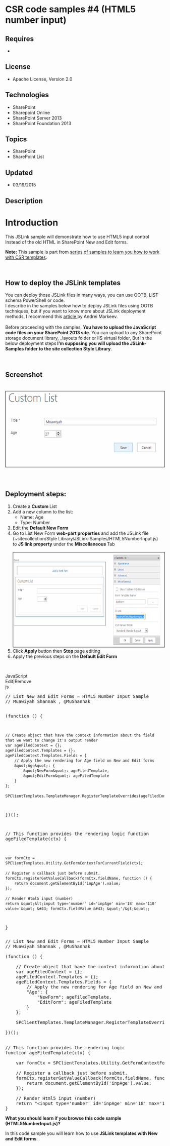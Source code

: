 # CSR code samples #4 (HTML5 number input)
## Requires
- 
## License
- Apache License, Version 2.0
## Technologies
- SharePoint
- Sharepoint Online
- SharePoint Server 2013
- SharePoint Foundation 2013
## Topics
- SharePoint
- SharePoint List
## Updated
- 03/19/2015
## Description

<h1>Introduction</h1>
<p>This JSLink sample will demonstrate&nbsp;how to use HTML5 input control Instead of the old HTML in SharePoint New and Edit forms.</p>
<p><strong>Note:</strong>&nbsp;This sample is part from&nbsp;<a href="http://code.msdn.microsoft.com/office/Client-side-rendering-JS-2ed3538a">series of samples to learn you how to work with CSR templates</a>.</p>
<p>&nbsp;</p>
<h2>How to deploy the JSLink templates</h2>
<p>You can deploy those JSLink files in many ways, you can use OOTB, LIST schema PowerShell or code.&nbsp;&nbsp;<br>
I describe in the samples&nbsp;below how to deploy JSLink files using OOTB techniques, but if you want to know more about JSLink deployment methods, I recommend this&nbsp;<a class="title" title="SharePoint 2013 Client Side Rendering: List Views" href="http://www.codeproject.com/Articles/620110/SharePoint-Client-Side-Rendering-List-Views" target="_blank">article&nbsp;</a>by
 Andrei Markeev.&nbsp;<br>
<br>
Before proceeding&nbsp;with the samples,&nbsp;<strong>You have to upload the JavaScript code files on your SharePoint 2013 site</strong>. You can upload to any SharePoint storage document library, _layouts folder or IIS virtual folder, But in the below deployment
 steps<strong>&nbsp;I&rsquo;m supposing you will upload the JSLink-Samples folder to the site collection Style Library</strong>.</p>
<p>&nbsp;</p>
<h2>Screenshot</h2>
<h1><img id="109739" src="109739-jsfield.jslink%20list%20new%20and%20edit%20forms.png" alt="JSField.JSLink List New and Edit Forms" width="563" height="239" style="border:1px solid black"></h1>
<p>&nbsp;</p>
<h2>Deployment steps:</h2>
<div></div>
<ol>
<li>Create a&nbsp;<strong>Custom&nbsp;</strong>List </li><li>Add a new column to the list:&nbsp;
<ul>
<li>Name: Age </li><li>Type: Number </li></ul>
</li><li>Edit the&nbsp;<strong>Default New Form</strong> </li><li>Go to List New Form&nbsp;<strong>web-part properties&nbsp;</strong>and add the JSLink file (~sitecollection/Style Library/JSLink-Samples/HTML5NumberInput.js) to&nbsp;<strong>JS link property</strong>&nbsp;under the&nbsp;<strong>Miscellaneous&nbsp;</strong>Tab&nbsp;<br>
<br>
<img id="109740" src="109740-list%20new%20and%20edit%20form%20(js%20link).png" alt="List New and Edit Form (JS Link)" width="643" height="299" style="border:1px solid black">
</li><li>Click&nbsp;<strong>Apply&nbsp;</strong>button then&nbsp;<strong>Stop&nbsp;</strong>page editing
</li><li>Apply the previous steps on the&nbsp;<strong>Default Edit Form</strong> </li></ol>
<p>&nbsp;</p>
<div class="scriptcode">
<div class="pluginEditHolder" pluginCommand="mceScriptCode">
<div class="title"><span>JavaScript</span></div>
<div class="pluginLinkHolder"><span class="pluginEditHolderLink">Edit</span>|<span class="pluginRemoveHolderLink">Remove</span></div>
<span class="hidden">js</span>
<pre class="hidden">// List New and Edit Forms &ndash; HTML5 Number Input Sample
// Muawiyah Shannak , @MuShannak

(function () {

    // Create object that have the context information about the field that we want to change it's output render 
    var ageFiledContext = {};
    ageFiledContext.Templates = {};
    ageFiledContext.Templates.Fields = {
        // Apply the new rendering for Age field on New and Edit forms
        &quot;Age&quot;: {
            &quot;NewForm&quot;: ageFiledTemplate,
            &quot;EditForm&quot;: ageFiledTemplate
        }
    };

    SPClientTemplates.TemplateManager.RegisterTemplateOverrides(ageFiledContext);

})();


// This function provides the rendering logic
function ageFiledTemplate(ctx) {

    var formCtx = SPClientTemplates.Utility.GetFormContextForCurrentField(ctx);

    // Register a callback just before submit.
    formCtx.registerGetValueCallback(formCtx.fieldName, function () {
        return document.getElementById('inpAge').value;
    });

    // Render Html5 input (number)
    return &quot;&lt;input type='number' id='inpAge' min='18' max='110' value='&quot; &#43; formCtx.fieldValue &#43; &quot;'/&gt;&quot;;
}
</pre>
<div class="preview">
<pre class="csharp"><span class="cs__com">//&nbsp;List&nbsp;New&nbsp;and&nbsp;Edit&nbsp;Forms&nbsp;&ndash;&nbsp;HTML5&nbsp;Number&nbsp;Input&nbsp;Sample</span>&nbsp;
<span class="cs__com">//&nbsp;Muawiyah&nbsp;Shannak&nbsp;,&nbsp;@MuShannak</span>&nbsp;
&nbsp;
(function&nbsp;()&nbsp;{&nbsp;
&nbsp;
&nbsp;&nbsp;&nbsp;&nbsp;<span class="cs__com">//&nbsp;Create&nbsp;object&nbsp;that&nbsp;have&nbsp;the&nbsp;context&nbsp;information&nbsp;about&nbsp;the&nbsp;field&nbsp;that&nbsp;we&nbsp;want&nbsp;to&nbsp;change&nbsp;it's&nbsp;output&nbsp;render&nbsp;</span>&nbsp;
&nbsp;&nbsp;&nbsp;&nbsp;var&nbsp;ageFiledContext&nbsp;=&nbsp;{};&nbsp;
&nbsp;&nbsp;&nbsp;&nbsp;ageFiledContext.Templates&nbsp;=&nbsp;{};&nbsp;
&nbsp;&nbsp;&nbsp;&nbsp;ageFiledContext.Templates.Fields&nbsp;=&nbsp;{&nbsp;
&nbsp;&nbsp;&nbsp;&nbsp;&nbsp;&nbsp;&nbsp;&nbsp;<span class="cs__com">//&nbsp;Apply&nbsp;the&nbsp;new&nbsp;rendering&nbsp;for&nbsp;Age&nbsp;field&nbsp;on&nbsp;New&nbsp;and&nbsp;Edit&nbsp;forms</span>&nbsp;
&nbsp;&nbsp;&nbsp;&nbsp;&nbsp;&nbsp;&nbsp;&nbsp;<span class="cs__string">&quot;Age&quot;</span>:&nbsp;{&nbsp;
&nbsp;&nbsp;&nbsp;&nbsp;&nbsp;&nbsp;&nbsp;&nbsp;&nbsp;&nbsp;&nbsp;&nbsp;<span class="cs__string">&quot;NewForm&quot;</span>:&nbsp;ageFiledTemplate,&nbsp;
&nbsp;&nbsp;&nbsp;&nbsp;&nbsp;&nbsp;&nbsp;&nbsp;&nbsp;&nbsp;&nbsp;&nbsp;<span class="cs__string">&quot;EditForm&quot;</span>:&nbsp;ageFiledTemplate&nbsp;
&nbsp;&nbsp;&nbsp;&nbsp;&nbsp;&nbsp;&nbsp;&nbsp;}&nbsp;
&nbsp;&nbsp;&nbsp;&nbsp;};&nbsp;
&nbsp;
&nbsp;&nbsp;&nbsp;&nbsp;SPClientTemplates.TemplateManager.RegisterTemplateOverrides(ageFiledContext);&nbsp;
&nbsp;
})();&nbsp;
&nbsp;
&nbsp;
<span class="cs__com">//&nbsp;This&nbsp;function&nbsp;provides&nbsp;the&nbsp;rendering&nbsp;logic</span>&nbsp;
function&nbsp;ageFiledTemplate(ctx)&nbsp;{&nbsp;
&nbsp;
&nbsp;&nbsp;&nbsp;&nbsp;var&nbsp;formCtx&nbsp;=&nbsp;SPClientTemplates.Utility.GetFormContextForCurrentField(ctx);&nbsp;
&nbsp;
&nbsp;&nbsp;&nbsp;&nbsp;<span class="cs__com">//&nbsp;Register&nbsp;a&nbsp;callback&nbsp;just&nbsp;before&nbsp;submit.</span>&nbsp;
&nbsp;&nbsp;&nbsp;&nbsp;formCtx.registerGetValueCallback(formCtx.fieldName,&nbsp;function&nbsp;()&nbsp;{&nbsp;
&nbsp;&nbsp;&nbsp;&nbsp;&nbsp;&nbsp;&nbsp;&nbsp;<span class="cs__keyword">return</span>&nbsp;document.getElementById(<span class="cs__string">'inpAge'</span>).<span class="cs__keyword">value</span>;&nbsp;
&nbsp;&nbsp;&nbsp;&nbsp;});&nbsp;
&nbsp;
&nbsp;&nbsp;&nbsp;&nbsp;<span class="cs__com">//&nbsp;Render&nbsp;Html5&nbsp;input&nbsp;(number)</span>&nbsp;
&nbsp;&nbsp;&nbsp;&nbsp;<span class="cs__keyword">return</span>&nbsp;<span class="cs__string">&quot;&lt;input&nbsp;type='number'&nbsp;id='inpAge'&nbsp;min='18'&nbsp;max='110'&nbsp;value='&quot;</span>&nbsp;&#43;&nbsp;formCtx.fieldValue&nbsp;&#43;&nbsp;<span class="cs__string">&quot;'/&gt;&quot;</span>;&nbsp;
}&nbsp;
</pre>
</div>
</div>
</div>
<p><strong>What you should learn if you browse this code sample (HTML5NumberInput.js)?</strong></p>
<p>In this code sample you will learn how to use<strong>&nbsp;JSLink templates with New and Edit forms</strong>.</p>
